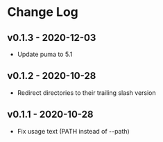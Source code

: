 Change Log
========================================

v0.1.3 - 2020-12-03
----------------------------------------

- Update puma to 5.1


v0.1.2 - 2020-10-28
----------------------------------------

- Redirect directories to their trailing slash version


v0.1.1 - 2020-10-28
----------------------------------------

- Fix usage text (PATH instead of --path)


